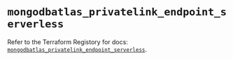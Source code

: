 # `mongodbatlas_privatelink_endpoint_serverless`

Refer to the Terraform Registory for docs: [`mongodbatlas_privatelink_endpoint_serverless`](https://www.terraform.io/docs/providers/mongodbatlas/r/privatelink_endpoint_serverless).
